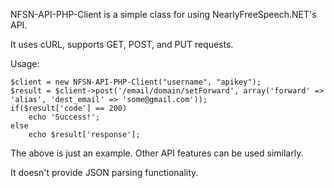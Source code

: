 NFSN-API-PHP-Client is a simple class for using NearlyFreeSpeech.NET's API.

It uses cURL, supports GET, POST, and PUT requests.

Usage:

    $client = new NFSN-API-PHP-Client("username", "apikey");
    $result = $client->post('/email/domain/setForward', array('forward' => 'alias', 'dest_email' => 'some@gmail.com'));
    if($result['code'] == 200)
        echo 'Success!';
    else
        echo $result['response'];

The above is just an example. Other API features can be used similarly.

It doesn't provide JSON parsing functionality.
